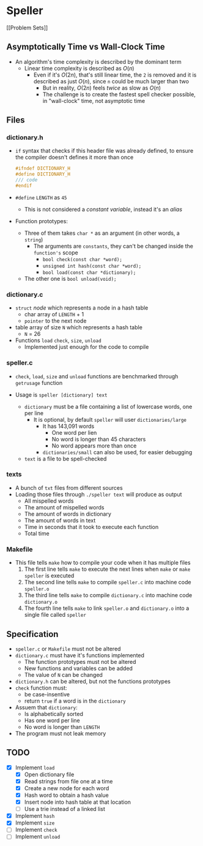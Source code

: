 # Speller
[[Problem Sets]]

## Asymptotically Time vs Wall-Clock Time
- An algorithm's time complexity is described by the dominant term
    - Linear time complexity is described as $O(n)$
        - Even if it's $O(2n)$, that's still linear time, the `2` is removed and it is described as just $O(n)$, since `n` could be much larger than two
            - But in reality, $O(2n)$ feels *twice* as slow as $O(n)$ 
            - The challenge is to create the fastest spell checker possible, in "wall-clock" time, not asymptotic time

## Files            
### dictionary.h 
- `if` syntax that checks if this header file was already defined, to ensure the compiler doesn't defines it more than once
    ```c
    #ifndef DICTIONARY_H     
    #define DICTIONARY_H
    /// code
    #endif
    ```
- `#define` `LENGTH` as `45`
    - This is not considered a *constant variable*, instead it's an *alias*

- Function prototypes:
    - Three of them takes `char *` as an argument (in other words, a `string`)
        - The arguments are `constants`, they can't be changed inside the `function's` scope
            - `bool check(const char *word);`
            - `unsigned int hash(const char *word);`
            - `bool load(const char *dictionary);` 
    - The other one is `bool unload(void);`


### dictionary.c
- `struct` *node* which represents a node in a hash table
    - char array of `LENGTH` + 1
    - `pointer` to the next node
- table array of size `N` which represents a hash table
    - `N` = 26
- Functions `load` `check`, `size`, `unload`
    - Implemented just enough for the code to compile

### speller.c
- `check`, `load`, `size` and `unload` functions are benchmarked through `getrusage` function

- Usage is `speller [dictionary] text`
    - `dictionary` must be a file containing a list of lowercase words, one per line
        - It is optional, by default `speller` will user `dictionaries/large`
            - It has 143,091 words
                - One word per lien
                - No word is longer than 45 characters
                - No word appears more than once
            - `dictionaries/small` can also be used, for easier debugging
    - `text` is a file to be spell-checked

### texts
- A bunch of `txt` files from different sources
- Loading those files through `./speller text` will produce as output
    - All mispelled words
    - The amount of mispelled words
    - The amount of words in dictionary
    - The amount of words in text
    - Time in seconds that it took to execute each function
    - Total time

### Makefile
- This file tells `make` how to compile your code when it has multiple files
    1. The first line tells `make` to execute the next lines when `make` or `make speller` is executed
    2. The second line tells `make` to compile `speller.c` into machine code `speller.o`
    3. The third line tells `make` to compile `dictionary.c` into machine code `dictionary.o`
    4. The fourth line tells `make` to link `speller.o` and `dictionary.o` into a single file called `speller`

## Specification
- `speller.c` or `Makefile` must not be altered
- `dictionary.c` must have it's functions implemented
    - The function prototypes must not be altered
    - New functions and variables can be added
    - The value of `N` can be changed
- `dictionary.h` can be altered, but not the functions prototypes
- `check` function must: 
    - be case-insentive
    - return `true` if a word is in the `dictionary`
- Assuem that `dictionary`:
    - Is alphabetically sorted
    - Has one word per line
    - No word is longer than `LENGTH`
- The program must not leak memory


## TODO
- [x] Implement `load`
    - [x] Open dictionary file
    - [x] Read strings from file one at a time
    - [x] Create a new node for each word
    - [x] Hash word to obtain a hash value
    - [x] Insert node into hash table at that location
    - [ ] Use a trie instead of a linked list
- [x] Implement `hash`
- [x] Implement `size`
- [ ] Implement `check`
- [ ] Implement `unload`
